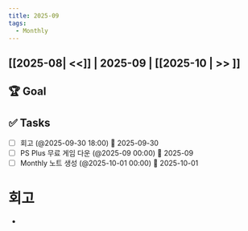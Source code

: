 ```yaml
---
title: 2025-09
tags:
  - Monthly
---
```


## [[2025-08| <<]] | 2025-09 | [[2025-10 | >> ]]

## 🏆 Goal

## ✅ Tasks
- [ ] 회고 (@2025-09-30 18:00) 📅 2025-09-30
- [ ] PS Plus 무료 게임 다운 (@2025-09 00:00) 📅 2025-09
- [ ] Monthly 노트 생성 (@2025-10-01 00:00) 📅 2025-10-01
# 회고
- 
